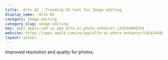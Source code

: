 ```yaml
---
title:  Alto AI - Trending AI tool for Image editing
display_name:  Alto AI
category: Image editing
category_slug: image-editing
key: apps_apple_com_us_app_alto_ai_photo_enhancer_id1634488334
website: https://apps.apple.com/us/app/alto-ai-photo-enhancer/id1634488334
layout: aitool
---
```


Improved resolution and quality for photos.
